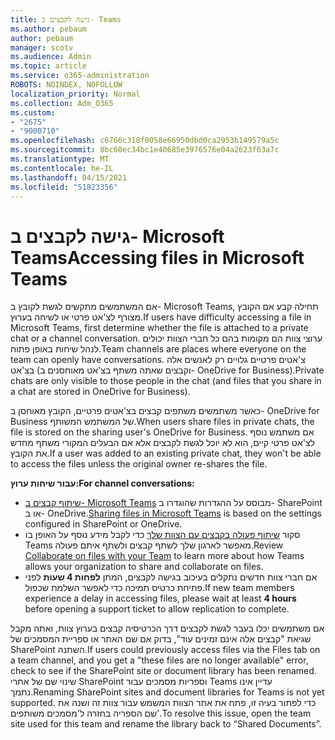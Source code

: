 ```yaml
---
title: גישה לקבצים ב- Teams
ms.author: pebaum
author: pebaum
manager: scotv
ms.audience: Admin
ms.topic: article
ms.service: o365-administration
ROBOTS: NOINDEX, NOFOLLOW
localization_priority: Normal
ms.collection: Adm_O365
ms.custom:
- "2675"
- "9000710"
ms.openlocfilehash: c6766c318f0058e66950dbd0ca2953b149579a5c
ms.sourcegitcommit: 8bc60ec34bc1e40685e3976576e04a2623f63a7c
ms.translationtype: MT
ms.contentlocale: he-IL
ms.lasthandoff: 04/15/2021
ms.locfileid: "51823356"
---
```

# <a name="accessing-files-in-microsoft-teams"></a><span data-ttu-id="82ad9-102">גישה לקבצים ב- Microsoft Teams</span><span class="sxs-lookup"><span data-stu-id="82ad9-102">Accessing files in Microsoft Teams</span></span>

<span data-ttu-id="82ad9-103">אם המשתמשים מתקשים לגשת לקובץ ב- Microsoft Teams, תחילה קבע אם הקובץ מצורף לצ'אט פרטי או לשיחה בערוץ.</span><span class="sxs-lookup"><span data-stu-id="82ad9-103">If users have difficulty accessing a file in Microsoft Teams, first determine whether the file is attached to a private chat or a channel conversation.</span></span> <span data-ttu-id="82ad9-104">ערוצי צוות הם מקומות בהם כל חברי הצוות יכולים לנהל שיחות באופן פתוח.</span><span class="sxs-lookup"><span data-stu-id="82ad9-104">Team channels are places where everyone on the team can openly have conversations.</span></span> <span data-ttu-id="82ad9-105">צ'אטים פרטיים גלויים רק לאנשים אלה בצ'אט (וקבצים שאתה משתף בצ'אט מאוחסנים ב- OneDrive for Business).</span><span class="sxs-lookup"><span data-stu-id="82ad9-105">Private chats are only visible to those people in the chat (and files that you share in a chat are stored in OneDrive for Business).</span></span>

<span data-ttu-id="82ad9-106">כאשר משתמשים משתפים קבצים בצ'אטים פרטיים, הקובץ מאוחסן ב- OneDrive for Business של המשתמש המשותף.</span><span class="sxs-lookup"><span data-stu-id="82ad9-106">When users share files in private chats, the file is stored on the sharing user's OneDrive for Business.</span></span> <span data-ttu-id="82ad9-107">אם משתמש נוסף לצ'אט פרטי קיים, הוא לא יוכל לגשת לקבצים אלא אם הבעלים המקורי משתף מחדש את הקובץ.</span><span class="sxs-lookup"><span data-stu-id="82ad9-107">If a user was added to an existing private chat, they won't be able to access the files unless the original owner re-shares the file.</span></span>    

<span data-ttu-id="82ad9-108">**עבור שיחות ערוץ:**</span><span class="sxs-lookup"><span data-stu-id="82ad9-108">**For channel conversations:**</span></span>

- <span data-ttu-id="82ad9-109">[שיתוף קבצים ב- Microsoft Teams](https://docs.microsoft.com/MicrosoftTeams/sharing-files-in-teams) מבוסס על ההגדרות שהוגדרו ב- SharePoint או ב- OneDrive.</span><span class="sxs-lookup"><span data-stu-id="82ad9-109">[Sharing files in Microsoft Teams](https://docs.microsoft.com/MicrosoftTeams/sharing-files-in-teams) is based on the settings configured in SharePoint or OneDrive.</span></span> 
- <span data-ttu-id="82ad9-110">סקור [שיתוף פעולה בקבצים עם הצוות שלך](https://support.office.com/article/Collaborate-on-files-with-your-Team-9b200289-dbac-4823-85bd-628a5c7bb0ae) כדי לקבל מידע נוסף על האופן בו Teams מאפשר לארגון שלך לשתף קבצים ולשתף איתם פעולה.</span><span class="sxs-lookup"><span data-stu-id="82ad9-110">Review [Collaborate on files with your Team](https://support.office.com/article/Collaborate-on-files-with-your-Team-9b200289-dbac-4823-85bd-628a5c7bb0ae) to learn more about how Teams allows your organization to share and collaborate on files.</span></span> 
- <span data-ttu-id="82ad9-111">אם חברי צוות חדשים נתקלים בעיכוב בגישה לקבצים, המתן **לפחות 4 שעות** לפני פתיחת כרטיס תמיכה כדי לאפשר השלמת שכפול.</span><span class="sxs-lookup"><span data-stu-id="82ad9-111">If new team members experience a delay in accessing files, please wait at least **4 hours** before opening a support ticket to allow replication to complete.</span></span> 

<span data-ttu-id="82ad9-112">אם משתמשים יכלו בעבר לגשת לקבצים דרך הכרטיסיה קבצים בערוץ צוות, ואתה מקבל שגיאת "קבצים אלה אינם זמינים עוד", בדוק אם שם האתר או ספריית המסמכים של SharePoint השתנה.</span><span class="sxs-lookup"><span data-stu-id="82ad9-112">If users could previously access files via the Files tab on a team channel, and you get a "these files are no longer available" error, check to see if the SharePoint site or document library has been renamed.</span></span> <span data-ttu-id="82ad9-113">שינוי שם של אתרי SharePoint וספריות מסמכים עבור Teams עדיין אינו נתמך.</span><span class="sxs-lookup"><span data-stu-id="82ad9-113">Renaming SharePoint sites and document libraries for Teams is not yet supported.</span></span> <span data-ttu-id="82ad9-114">כדי לפתור בעיה זו, פתח את אתר הצוות המשמש עבור צוות זה ושנה את שם הספריה בחזרה ל'מסמכים משותפים'.</span><span class="sxs-lookup"><span data-stu-id="82ad9-114">To resolve this issue, open the team site used for this team and rename the library back to “Shared Documents”.</span></span>